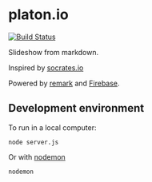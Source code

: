 # platon.io

[![Build Status](https://travis-ci.org/juanpabloaj/platon.svg?branch=master)](https://travis-ci.org/juanpabloaj/platon)

Slideshow from markdown.

Inspired by [socrates.io](http://socrates.io/)

Powered by [remark](https://github.com/gnab/remark) and [Firebase](https://www.firebase.com).

## Development environment

To run in a local computer:

    node server.js

Or with [nodemon][nodemon]

    nodemon

[nodemon]: https://github.com/remy/nodemon
